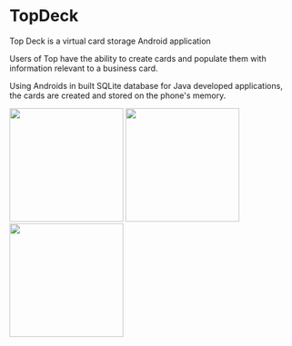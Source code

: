 # TopDeck

Top Deck is a virtual card storage Android application

Users of Top have the ability to create cards and populate them with information relevant to a business card.

Using Androids in built SQLite database for Java developed applications, the cards are created and stored on the phone's memory.


<img src="https://github.com/Muse070/TopDeck_V3/assets/31840231/86db35a2-f4f1-4827-8ec4-0fee6be5c759" width="200" />

<img src="https://github.com/Muse070/TopDeck_V3/assets/31840231/107fb934-fff7-4e74-a070-2141deed63d0" width="200" />

<img src="https://github.com/Muse070/TopDeck_V3/assets/31840231/5ad1f84b-9a96-49f3-bb51-d04cc33c2e9a" width="200" />
